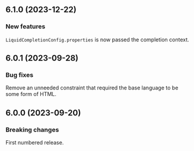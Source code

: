 ## 6.1.0 (2023-12-22)

### New features

`LiquidCompletionConfig.properties` is now passed the completion context.

## 6.0.1 (2023-09-28)

### Bug fixes

Remove an unneeded constraint that required the base language to be some form of HTML.

## 6.0.0 (2023-09-20)

### Breaking changes

First numbered release.
